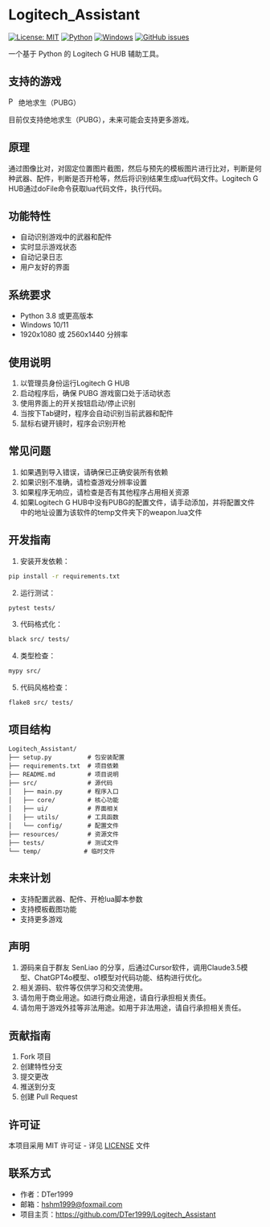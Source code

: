 # Logitech_Assistant

[![License: MIT](https://img.shields.io/badge/License-MIT-yellow.svg)](https://opensource.org/licenses/MIT)
[![Python](https://img.shields.io/badge/python-3.8+-blue.svg)](https://www.python.org/downloads/)
[![Windows](https://img.shields.io/badge/Platform-Windows-brightgreen.svg)](https://www.microsoft.com/windows)
[![GitHub issues](https://img.shields.io/github/issues/DTer1999/Logitech_Assistant)](https://github.com/DTer1999/Logitech_Assistant/issues)

一个基于 Python 的 Logitech G HUB 辅助工具。

## 支持的游戏

<img src="resources/assets/2.ico" alt="PUBG Logo" width="16" height="16"/> 绝地求生（PUBG）

目前仅支持绝地求生（PUBG），未来可能会支持更多游戏。

## 原理
通过图像比对，对固定位置图片截图，然后与预先的模板图片进行比对，判断是何种武器、配件，判断是否开枪等，然后将识别结果生成lua代码文件。Logitech G HUB通过doFile命令获取lua代码文件，执行代码。

## 功能特性

- 自动识别游戏中的武器和配件
- 实时显示游戏状态
- 自动记录日志
- 用户友好的界面

## 系统要求

- Python 3.8 或更高版本
- Windows 10/11
- 1920x1080 或 2560x1440 分辨率

## 使用说明

1. 以管理员身份运行Logitech G HUB
2. 启动程序后，确保 PUBG 游戏窗口处于活动状态
3. 使用界面上的开关按钮启动/停止识别
4. 当按下Tab键时，程序会自动识别当前武器和配件
5. 鼠标右键开镜时，程序会识别开枪

## 常见问题

1. 如果遇到导入错误，请确保已正确安装所有依赖
2. 如果识别不准确，请检查游戏分辨率设置
3. 如果程序无响应，请检查是否有其他程序占用相关资源
4. 如果Logitech G HUB中没有PUBG的配置文件，请手动添加，并将配置文件中的地址设置为该软件的temp文件夹下的weapon.lua文件

## 开发指南

1. 安装开发依赖：
```bash
pip install -r requirements.txt
```

2. 运行测试：
```bash
pytest tests/
```

3. 代码格式化：
```bash
black src/ tests/
```

4. 类型检查：
```bash
mypy src/
```

5. 代码风格检查：
```bash
flake8 src/ tests/
```

## 项目结构

```
Logitech_Assistant/
├── setup.py          # 包安装配置
├── requirements.txt  # 项目依赖
├── README.md         # 项目说明
├── src/              # 源代码
│   ├── main.py       # 程序入口
│   ├── core/         # 核心功能
│   ├── ui/           # 界面相关
│   ├── utils/        # 工具函数
│   └── config/       # 配置文件
├── resources/        # 资源文件
├── tests/            # 测试文件
└── temp/            # 临时文件
```

## 未来计划

- 支持配置武器、配件、开枪lua脚本参数
- 支持模板截图功能
- 支持更多游戏

## 声明

1. 源码来自于群友 SenLiao 的分享，后通过Cursor软件，调用Claude3.5模型、ChatGPT4o模型、o1模型对代码功能、结构进行优化。
2. 相关源码、软件等仅供学习和交流使用。
3. 请勿用于商业用途。如进行商业用途，请自行承担相关责任。
4. 请勿用于游戏外挂等非法用途。如用于非法用途，请自行承担相关责任。

## 贡献指南

1. Fork 项目
2. 创建特性分支
3. 提交更改
4. 推送到分支
5. 创建 Pull Request

## 许可证

本项目采用 MIT 许可证 - 详见 [LICENSE](LICENSE) 文件

## 联系方式

- 作者：DTer1999
- 邮箱：hshm1999@foxmail.com
- 项目主页：https://github.com/DTer1999/Logitech_Assistant